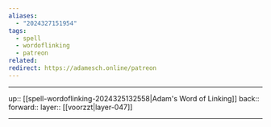 ```yaml
---
aliases:
  - "2024327151954"
tags:
  - spell
  - wordoflinking
  - patreon
related: 
redirect: https://adamesch.online/patreon
---
```




***

up:: [[spell-wordoflinking-2024325132558|Adam's Word of Linking]]
back:: 
forward:: 
layer:: [[voorzzt|layer-047]]

***
